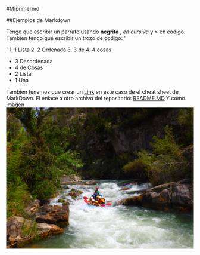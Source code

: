 #Miprimermd

##Ejemplos de Markdown

Tengo que escribir un parrafo usando **negrita** , *en cursiva* y > en codigo.
Tambien tengo que escribir un trozo de codigo:
'<!DOCTYPE html>
<html lang="es">
<head>
    <meta charset="UTF-8">
    <meta name="viewport" content="width=device-width, initial-scale=1.0">
    <title>Título de tu Página</title>
</head>
<body>
    <!-- Contenido de tu página va aquí -->
</body>
</html>
'
1. 1 Lista
2. 2 Ordenada
3. 3 de
4. 4 cosas

- 3 Desordenada
- 4 de Cosas
- 2 Lista
- 1 Una

Tambien tenemos que crear un [Link](https://www.markdownguide.org/cheat-sheet/) en este caso de el cheat sheet de MarkDown.
El enlace a otro archivo del repositorio: [README.MD](https://github.com/josepenamelia/iaw_jpm_markdown/blob/main/README.md)
Y como imagen ![mi ultima bajada en rafting](https://github.com/josepenamelia/iaw_jpm_markdown/blob/main/rafting-montanejos-21-julio-2018-turno-maana_28676523807_o.jpg)
